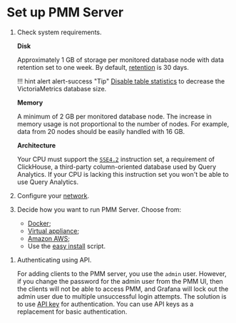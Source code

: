 # Set up PMM Server

1. Check system requirements.

    **Disk**

    Approximately 1 GB of storage per monitored database node with data retention set to one week. By default, [retention](../../how-to/configure.md#data-retention) is 30 days.

    !!! hint alert alert-success "Tip"
        [Disable table statistics](../../how-to/optimize.md) to decrease the VictoriaMetrics database size.

    **Memory**

    A minimum of 2 GB per monitored database node. The increase in memory usage is not proportional to the number of nodes. For example, data from 20 nodes should be easily handled with 16 GB.

    **Architecture**

    Your CPU must support the [`SSE4.2`](https://wikipedia.org/wiki/SSE4#SSE4.2) instruction set, a requirement of ClickHouse, a third-party column-oriented database used by Query Analytics. If your CPU is lacking this instruction set you won't be able to use Query Analytics.

1. Configure your [network](network.md).

1. Decide how you want to run PMM Server. Choose from:

    - [Docker];
    - [Virtual appliance];
    - [Amazon AWS];
    - Use the [easy install] script.

[Docker]: docker.md
[virtual appliance]: virtual-appliance.md
[Amazon AWS]: aws.md
[easy install]: easy-install.md

1. Authenticating using API.

    For adding clients to the PMM server, you use the `admin` user. However, if you change the password for the admin user from the PMM UI, then the clients will not be able to access PMM, and Grafana will lock out the admin user due to multiple unsuccessful login attempts. The solution is to use [API key](../../details/api.md#api-keys-and-authentication) for authentication. You can use API keys as a replacement for basic authentication.